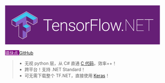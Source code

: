 <!-- # TensorFlow.NET -->

![logo](../_images/tf.net.logo.png ":no-zoom")

<div class="text-center">
    <a class="btn btn-lg mb-3 me-md-3" style="background-color: purple; color: white" href="#/zh-cn/essentials/introduction?id=快速入门">
        搞快点
    </a>
    <a class="btn btn-lg btn-outline-secondary mb-3" href="https://github.com/SciSharp/TensorFlow.NET">
        GitHub
    </a>
</div>

> -   无视 python 层，从 C# 直通 [C 代码](https://www.tensorflow.org/)，效率++！
> -   跨平台！支持 .NET Standard！
> -   可无需下载整个 TF.NET，直接使用 [Keras](<(https://www.nuget.org/packages/TensorFlow.Keras/)>)！
